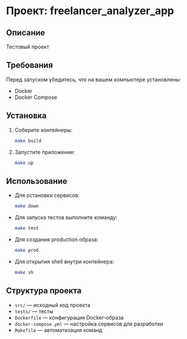 # Проект: freelancer_analyzer_app

## Описание
Тестовый проект

## Требования
Перед запуском убедитесь, что на вашем компьютере установлены:
- Docker
- Docker Compose

## Установка
1. Соберите контейнеры:
   ```sh
   make build
   ```
2. Запустите приложение:
   ```sh
   make up
   ```

## Использование
- Для остановки сервисов:
  ```sh
  make down
  ```
- Для запуска тестов выполните команду:
  ```sh
  make test
  ```
- Для создания production образа:
  ```sh
  make prod
  ```
- Для открытия shell внутри контейнера:
  ```sh
  make sh
  ```

## Структура проекта
- `src/` — исходный код проекта
- `tests/` — тесты
- `Dockerfile` — конфигурация Docker-образа
- `docker-compose.yml` — настройка сервисов для разработки
- `Makefile` — автоматизация команд
